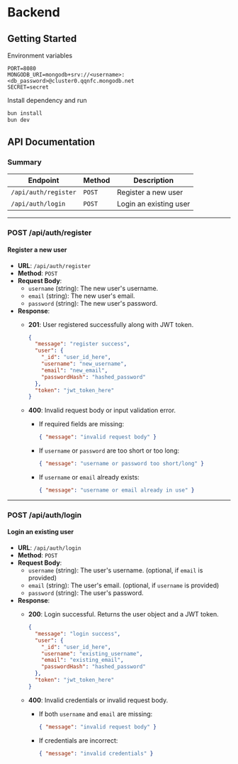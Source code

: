 # Backend

## Getting Started

Environment variables

```.env
PORT=8080
MONGODB_URI=mongodb+srv://<username>:<db_password>@cluster0.qqnfc.mongodb.net
SECRET=secret
```

Install dependency and run

```bash
bun install
bun dev
```

## API Documentation

### Summary

| **Endpoint**         | **Method** | **Description**        |
| -------------------- | ---------- | ---------------------- |
| `/api/auth/register` | `POST`     | Register a new user    |
| `/api/auth/login`    | `POST`     | Login an existing user |

---

### POST /api/auth/register

#### Register a new user

- **URL**: `/api/auth/register`
- **Method**: `POST`
- **Request Body**:
  - `username` (string): The new user's username.
  - `email` (string): The new user's email.
  - `password` (string): The new user's password.
- **Response**:
  - **201**: User registered successfully along with JWT token.

    ```json
    {
      "message": "register success",
      "user": {
        "_id": "user_id_here",
        "username": "new_username",
        "email": "new_email",
        "passwordHash": "hashed_password"
      },
      "token": "jwt_token_here"
    }
    ```

  - **400**: Invalid request body or input validation error.

    - If required fields are missing:

      ```json
      { "message": "invalid request body" }
      ```

    - If `username` or `password` are too short or too long:

      ```json
      { "message": "username or password too short/long" }
      ```

    - If `username` or `email` already exists:

      ```json
      { "message": "username or email already in use" }
      ```

---

### POST /api/auth/login

#### Login an existing user

- **URL**: `/api/auth/login`
- **Method**: `POST`
- **Request Body**:
  - `username` (string): The user's username. (optional, if `email` is provided)
  - `email` (string): The user's email. (optional, if `username` is provided)
  - `password` (string): The user's password.
- **Response**:
  - **200**: Login successful. Returns the user object and a JWT token.

    ```json
    {
      "message": "login success",
      "user": {
        "_id": "user_id_here",
        "username": "existing_username",
        "email": "existing_email",
        "passwordHash": "hashed_password"
      },
      "token": "jwt_token_here"
    }
    ```

  - **400**: Invalid credentials or invalid request body.

    - If both `username` and `email` are missing:

      ```json
      { "message": "invalid request body" }
      ```

    - If credentials are incorrect:

      ```json
      { "message": "invalid credentials" }
      ```
